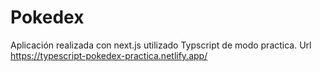 # Pokedex


Aplicación realizada con next.js utilizado Typscript de modo practica.
Url
https://typescript-pokedex-practica.netlify.app/